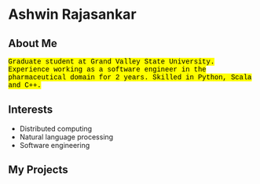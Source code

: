 <style>
mark{
    font-family: "Lucida Console", "Courier New", monospace;
}
</style>
# Ashwin Rajasankar
## About Me

<mark>Graduate student at Grand Valley State University. Experience working as a software engineer in the pharmaceutical domain for 2 years. Skilled in Python, Scala and C++. </mark>

## Interests

* Distributed computing
* Natural language processing
* Software engineering

## My Projects
